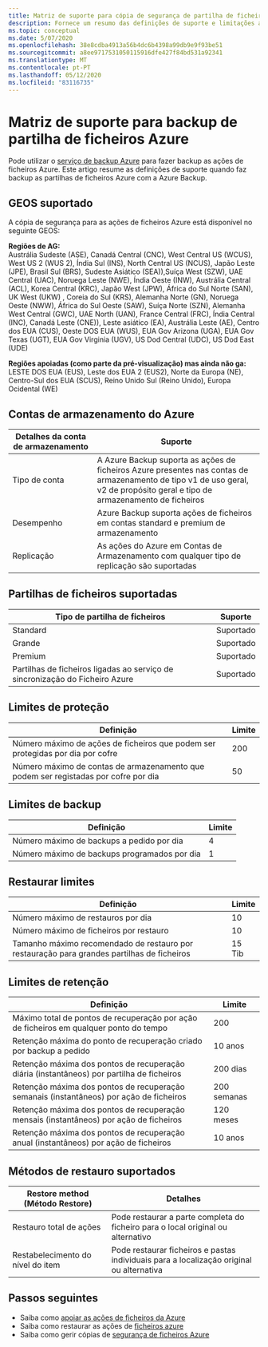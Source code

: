 ```yaml
---
title: Matriz de suporte para cópia de segurança de partilha de ficheiros Azure
description: Fornece um resumo das definições de suporte e limitações ao apoiar as ações de ficheiros Azure.
ms.topic: conceptual
ms.date: 5/07/2020
ms.openlocfilehash: 38e8cdba4913a56b4dc6b4398a99db9e9f93be51
ms.sourcegitcommit: a8ee9717531050115916dfe427f84bd531a92341
ms.translationtype: MT
ms.contentlocale: pt-PT
ms.lasthandoff: 05/12/2020
ms.locfileid: "83116735"
---
```

# <a name="support-matrix-for-azure-file-share-backup"></a>Matriz de suporte para backup de partilha de ficheiros Azure

Pode utilizar o [serviço de backup Azure](https://docs.microsoft.com/azure/backup/backup-overview) para fazer backup as ações de ficheiros Azure. Este artigo resume as definições de suporte quando faz backup as partilhas de ficheiros Azure com a Azure Backup.

## <a name="supported-geos"></a>GEOS suportado

A cópia de segurança para as ações de ficheiros Azure está disponível no seguinte GEOS:

**Regiões de AG:**<br>
Austrália Sudeste (ASE), Canadá Central (CNC), West Central US (WCUS), West US 2 (WUS 2), Índia Sul (INS), North Central US (NCUS), Japão Leste (JPE), Brasil Sul (BRS), Sudeste Asiático (SEA)),Suíça West (SZW), UAE Central (UAC), Noruega Leste (NWE), Índia Oeste (INW), Austrália Central (ACL), Korea Central (KRC), Japão West (JPW), África do Sul Norte (SAN), UK West (UKW) , Coreia do Sul (KRS), Alemanha Norte (GN), Noruega Oeste (NWW), África do Sul Oeste (SAW), Suíça Norte (SZN), Alemanha West Central (GWC), UAE North (UAN), France Central (FRC), Índia Central (INC), Canadá Leste (CNE)), Leste asiático (EA), Austrália Leste (AE), Centro dos EUA (CUS), Oeste DOS EUA (WUS), EUA Gov Arizona (UGA), EUA Gov Texas (UGT), EUA Gov Virginia (UGV), US Dod Central (UDC), US Dod East (UDE)

**Regiões apoiadas (como parte da pré-visualização) mas ainda não ga:**<br>
LESTE DOS EUA (EUS), Leste dos EUA 2 (EUS2), Norte da Europa (NE), Centro-Sul dos EUA (SCUS), Reino Unido Sul (Reino Unido), Europa Ocidental (WE)

## <a name="supported-storage-accounts"></a>Contas de armazenamento do Azure

| Detalhes da conta de armazenamento | Suporte                                                      |
| ------------------------ | ------------------------------------------------------------ |
| Tipo de conta            | A Azure Backup suporta as ações de ficheiros Azure presentes nas contas de armazenamento de tipo v1 de uso geral, v2 de propósito geral e tipo de armazenamento de ficheiros |
| Desempenho              | Azure Backup suporta ações de ficheiros em contas standard e premium de armazenamento |
| Replicação              | As ações do Azure em Contas de Armazenamento com qualquer tipo de replicação são suportadas |

## <a name="supported-file-shares"></a>Partilhas de ficheiros suportadas

| Tipo de partilha de ficheiros                                   | Suporte   |
| -------------------------------------------------- | --------- |
| Standard                                           | Suportado |
| Grande                                              | Suportado |
| Premium                                            | Suportado |
| Partilhas de ficheiros ligadas ao serviço de sincronização do Ficheiro Azure | Suportado |

## <a name="protection-limits"></a>Limites de proteção

| Definição                                                      | Limite |
| ------------------------------------------------------------ | ----- |
| Número máximo de ações de ficheiros que podem ser protegidas por dia por cofre | 200   |
| Número máximo de contas de armazenamento que podem ser registadas por cofre por dia | 50    |

## <a name="backup-limits"></a>Limites de backup

| Definição                                      | Limite |
| -------------------------------------------- | ----- |
| Número máximo de backups a pedido por dia | 4     |
| Número máximo de backups programados por dia | 1     |

## <a name="restore-limits"></a>Restaurar limites

| Definição                                                      | Limite   |
| ------------------------------------------------------------ | ------- |
| Número máximo de restauros por dia                           | 10      |
| Número máximo de ficheiros por restauro                         | 10      |
| Tamanho máximo recomendado de restauro por restauração para grandes partilhas de ficheiros | 15 Tib |

## <a name="retention-limits"></a>Limites de retenção

| Definição                                                      | Limite    |
| ------------------------------------------------------------ | -------- |
| Máximo total de pontos de recuperação por ação de ficheiros em qualquer ponto do tempo | 200      |
| Retenção máxima do ponto de recuperação criado por backup a pedido | 10 anos |
| Retenção máxima dos pontos de recuperação diária (instantâneos) por partilha de ficheiros| 200 dias |
| Retenção máxima dos pontos de recuperação semanais (instantâneos) por ação de ficheiros | 200 semanas |
| Retenção máxima dos pontos de recuperação mensais (instantâneos) por ação de ficheiros | 120 meses |
| Retenção máxima dos pontos de recuperação anual (instantâneos) por ação de ficheiros | 10 anos |

## <a name="supported-restore-methods"></a>Métodos de restauro suportados

| Restore method (Método Restore)     | Detalhes                                                      |
| ------------------ | ------------------------------------------------------------ |
| Restauro total de ações | Pode restaurar a parte completa do ficheiro para o local original ou alternativo |
| Restabelecimento do nível do item | Pode restaurar ficheiros e pastas individuais para a localização original ou alternativa |

## <a name="next-steps"></a>Passos seguintes

* Saiba como [apoiar as ações de ficheiros da Azure](backup-afs.md)
* Saiba como restaurar as ações de [ficheiros azure](restore-afs.md)
* Saiba como gerir cópias de [segurança de ficheiros Azure](manage-afs-backup.md)
